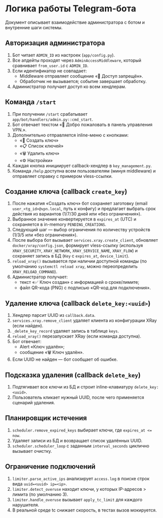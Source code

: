 # Логика работы Telegram-бота

Документ описывает взаимодействие администратора с ботом и внутренние шаги системы.

## Авторизация администратора
1. Бот читает `ADMIN_ID` из настроек (`app/config.py`).
2. Все апдейты проходят через `AdminAccessMiddleware`, который сравнивает `from_user.id` с `ADMIN_ID`.
3. Если идентификатор не совпадает:
   - Middleware отправляет сообщение «🚫 Доступ запрещён».
   - Обработчик не вызывается; событие завершает обработку.
4. Администратор получает доступ ко всем хендлерам.

## Команда `/start`
1. При получении `/start` срабатывает `app/bot/handlers/admin.py::cmd_start`.
2. Бот отвечает текстом «👋 Добро пожаловать в панель управления VPN.».
3. Дополнительно отправляется inline-меню с кнопками:
   - «🔑 Создать ключ»
   - «📋 Список ключей»
   - «🗑 Удалить ключ»
   - «⚙️ Настройки»
4. Каждая кнопка инициирует callback-хендлер в `key_management.py`.
5. Команда `/help` доступна всем пользователям (минуя middleware) и отправляет справку с примером vless-ссылки.

## Создание ключа (callback `create_key`)
1. После нажатия «Создать ключ» бот сохраняет заготовку (email `user_<tg_id>@vpn.local`, путь к конфигу) и предлагает выбрать срок действия из вариантов (1/7/30 дней или «без ограничения»).
2. Выбранное значение конвертируется в `expires_at` (UTC) и сохраняется в in-memory `PENDING_CREATIONS`.
3. Следующий шаг — выбор ограничения по количеству устройств (1/3/5 или «без ограничения»).
4. После выбора бот вызывает `services.xray.create_client`, обновляет `docker/xray/config.json`, формирует vless-ссылку (используя `XRAY_SECURITY`, `XRAY_NETWORK`, `XRAY_SERVICE_NAME`, `XRAY_FLOW`) и сохраняет запись в БД (`Key` с `expires_at`, `device_limit`).
5. `reload_xray()` вызывается при наличии доступной команды (по умолчанию `systemctl reload xray`, можно переопределить `XRAY_RELOAD_COMMAND`).
6. Администратор получает:
   - текст «✅ Ключ создан» с информацией о сроке/лимите;
   - файл QR-кода (PNG) с подписью «QR-код для подключения».

## Удаление ключа (callback `delete_key:<uuid>`)
1. Хендлер парсит UUID из `callback.data`.
2. `services.xray.remove_client` удаляет клиента из конфигурации XRay (если найден).
3. `_delete_key_record` удаляет запись в таблице `keys`.
4. `reload_xray()` перезапускает XRay (если команда доступна).
5. Бот отвечает:
   - Alert «Ключ удалён»;
   - сообщение «🗑 Ключ <uuid> удалён».
6. Если UUID не найден — бот сообщает об ошибке.

## Подсказка удаления (callback `delete_key`)
1. Подтягивает все ключи из БД и строит inline-клавиатуру `delete_key:<uuid>`.
2. Пользователь кликает нужный UUID, после чего применяется сценарий удаления.

## Планировщик истечения
1. `scheduler.remove_expired_keys` выбирает ключи, где `expires_at <= now`.
2. Удаляет записи из БД и возвращает список удалённых UUID.
3. `scheduler.scheduler_loop` с заданным `interval_seconds` циклично вызывает очистку.

## Ограничение подключений
1. `limiter.parse_active_ips` анализирует `access.log` в поиске строк вида `uuid=<uuid> ip=<ip>`.
2. `limiter.detect_overuse` находит ключи, у которых IP-адресов > лимита (по умолчанию 3).
3. `limiter.handle_overuse` вызывает `apply_tc_limit` для каждого нарушителя.
4. В реальной среде tc снижает скорость, в тестах вызов мокируется.
